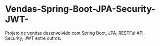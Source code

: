 # Vendas-Spring-Boot-JPA-Security-JWT-
Projeto de vendas desenvolvido com Spring Boot, JPA, RESTFul API, Security, JWT entre outros.
